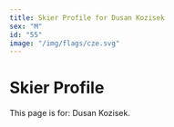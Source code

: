 ```yaml
---
title: Skier Profile for Dusan Kozisek
sex: "M"
id: "55"
image: "/img/flags/cze.svg" 
---
```


# Skier Profile

This page is for: Dusan Kozisek.
    
